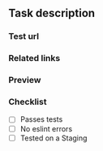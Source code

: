 ## Task description
<No description>

### Test url
<No test url>

### Related links
<No links>

### Preview
<No Preview>

### Checklist
- [ ] Passes tests
- [ ] No eslint errors
- [ ] Tested on a Staging
